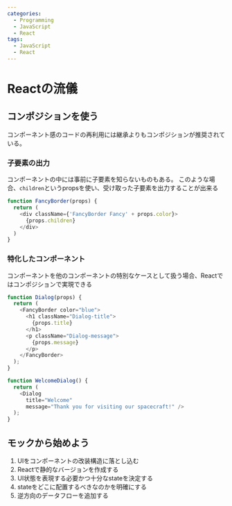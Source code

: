 ```yaml
---
categories:
  - Programming
  - JavaScript
  - React
tags:
  - JavaScript
  - React
---
```


# Reactの流儀

## コンポジションを使う

コンポーネント感のコードの再利用には継承よりもコンポジションが推奨されている。

### 子要素の出力

コンポーネントの中には事前に子要素を知らないものもある。
このような場合、`children`というpropsを使い、受け取った子要素を出力することが出来る

```javascript
function FancyBorder(props) {
  return (
    <div className={'FancyBorder Fancy' + props.color}>
      {props.children}
    </div>
  )
}
```

### 特化したコンポーネント

コンポーネントを他のコンポーネントの特別なケースとして扱う場合、Reactではコンポジションで実現できる

```javascript
function Dialog(props) {
  return (
    <FancyBorder color="blue">
      <h1 className="Dialog-title">
        {props.title}
      </h1>
      <p className="Dialog-message">
        {props.message}
      </p>
    </FancyBorder>
  );
}

function WelcomeDialog() {
  return (
    <Dialog
      title="Welcome"
      message="Thank you for visiting our spacecraft!" />
  );
}
```

## モックから始めよう

1. UIをコンポーネントの改装構造に落とし込む
2. Reactで静的なバージョンを作成する
3. UI状態を表現する必要かつ十分なstateを決定する
4. stateをどこに配置するべきなのかを明確にする
5. 逆方向のデータフローを追加する


